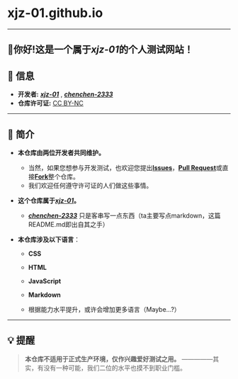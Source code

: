 # xjz-01.github.io
-----
**👋你好!这是一个属于*xjz-01*的个人测试网站！**
---

## 📌 信息
- **开发者:**  **[*xjz-01*](https://github.com/xjz-01)** , **[*chenchen-2333*](https://github.com/chenchen-2333)** 
- **仓库许可证:** [CC BY-NC](https://creativecommons.org/licenses/by-nc/4.0/)  

---

## 🌟 简介
- **本仓库由两位开发者共同维护。**
   - 当然，如果您想参与开发测试，也欢迎您提出[**Issues**](https://github.com/xjz-01/xjz-01.github.io/issues)，[**Pull Request**](https://github.com/xjz-01/xjz-01.github.io/pulls)或直接[**Fork**](https://github.com/xjz-01/xjz-01.github.io/fork)整个仓库。
   - 我们欢迎任何遵守许可证的人们做这些事情。
- **这个仓库属于[*xjz-01*](https://github.com/xjz-01)。**
   - **[*chenchen-2333*](https://github.com/chenchen-2333)** 只是客串写一点东西（ta主要写点markdown，这篇README.md即出自其之手）

- **本仓库涉及以下语言**：
  - **CSS**
  - **HTML**
  - **JavaScript**
  - **Markdown**
  
   - 根据能力水平提升，或许会增加更多语言（Maybe...?）
  
---

## 💡 提醒
> **本仓库不适用于正式生产环境，仅作兴趣爱好测试之用。**
> —————其实，有没有一种可能，我们二位的水平也摸不到职业门槛。
